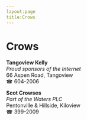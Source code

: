 ```yaml
---
layout:page
title:Crows
---
```

# Crows

**Tangoview Kelly**  
_Proud sponsors of the Internet_  
66 Aspen Road, Tangoview  
☎ 604-2006



**Scot Crowses**  
_Part of the Waters PLC_  
Pentonville & Hillside, Kiloview  
☎ 399-2009



